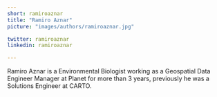 ```yaml
---
short: ramiroaznar
title: "Ramiro Aznar"
picture: "images/authors/ramiroaznar.jpg"

twitter: ramiroaznar
linkedin: ramiroaznar

---
```


Ramiro Aznar is a Environmental Biologist working as a Geospatial Data Engineer Manager at Planet for more than 3 years, previously he was a Solutions Engineer at CARTO.